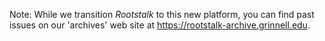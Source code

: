 Note: While we transition _Rootstalk_ to this new platform, you can find past issues on our 'archives' web site at https://rootstalk-archive.grinnell.edu. 
